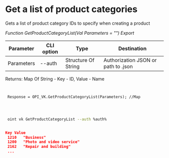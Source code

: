﻿---
sidebar_position: 1
---

# Get a list of product categories
 Gets a list of product category IDs to specify when creating a product


*Function GetProductCategoryList(Val Parameters = "") Export*

 | Parameter | CLI option | Type | Destination |
 |-|-|-|-|
 | Parameters | --auth | Structure Of String | Authorization JSON or path to .json |

 
 Returns: Map Of String - Key - ID, Value - Name

```bsl title="Code example"
	
 
 Response = OPI_VK.GetProductCategoryList(Parameters); //Map
 
	
```

```sh title="CLI command example"
 
 oint vk GetProductCategoryList --auth %auth%


```


```json title="Result"

Key Value
 1210	"Business"
 1200	"Photo and video service"
 2162	"Repair and building"
 ...

```
